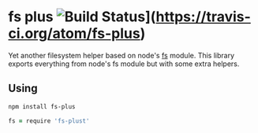 # fs plus ![Build Status](https://travis-ci.org/atom/fs-plus.png?branch=master)](https://travis-ci.org/atom/fs-plus)

Yet another filesystem helper based on node's [fs](http://nodejs.org/api/fs.html)
module.  This library exports everything from node's fs module but with some
extra helpers.

## Using

```sh
npm install fs-plus
```

```coffee
fs = require 'fs-plust'
```
